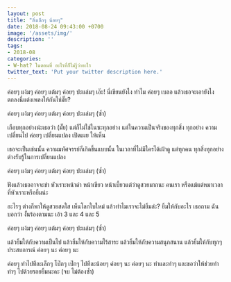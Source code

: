 ```yaml
---
layout: post
title: "สิ่งเล็กๆ น้อยๆ"
date: 2018-08-24 09:43:00 +0700
image: '/assets/img/'
description: ''
tags:
- 2018-08
categories:
- W-hat? ในตอนที่ อะไรที่ก็ไม่รู้ว่าอะไร
twitter_text: 'Put your twitter description here.'
---
```

ค่อยๆ แง้มๆ ค่อยๆ แต้มๆ ค่อยๆ ปะแล่มๆ เอ๊ะ! นี่เขียนยังไง ทำไม ค่อยๆ เบลอ แล้วเธอจะเอายังไง ตกลงนี่แต่งเพลงให้กันใช่มั๊ย?

ค่อยๆ แง้มๆ ค่อยๆ แต้มๆ ค่อยๆ ปะแล่มๆ (ซ้ำ)

เกือบทุกอย่างน่ะเธอว่า (มั๊ย) แต่ก็ไม่ใช่ในซะทุกอย่าง แต่ในความเป็นจริงของทุกสิ่ง ทุกอย่าง ความเปลี่ยนไป ค่อยๆ เปลี่ยนแปลง เปิดเผย ให้เห็น

เธอจะเป็นเช่นนั้น ความมหัศจรรย์ก็เกิดขึ้นแบบนั้น ในเวลาที่ไม่มีใครได้เฝ้าดู แต่ทุกคน ทุกสิ่งทุกอย่าง ต่างรับรู้ในการเปลี่ยนแปลง

ค่อยๆ แง้มๆ ค่อยๆ แต้มๆ ค่อยๆ ปะแล่มๆ (ซ้ำ)

ฟังแล้วเธออาจจะขำ หัวเราะหน้าดำ หน้าเขียว หน้าเบี้ยวแต่ว่าดูสวยมากนะ คนเรา หรือแม้แต่หมาเวลาที่หัวเราะหรือยิ้มน่ะ

อะไรๆ ต่างก็พาให้ดูสวยสดใส เห็นโลกใบใหม่ แล้วทำไมเราจะไม่ยิ้มล่ะ? ยิ้มให้กับอะไร เธอถาม ฉันบอกว่า งั้นร้องตามนะ เอ้า 3 และ 4 และ 5

ค่อยๆ แง้มๆ ค่อยๆ แต้มๆ ค่อยๆ ปะแล่มๆ (ซ้ำ)

แล้วยิ้มให้กับความเป็นไป แล้วยิ้มให้กับความไร้สาระ แล้วยิ้มให้กับความสนุกสนาน แล้วยิ้มให้กับทุกๆ ประสบการณ์ ค่อยๆ นะ ค่อยๆ นะ

ค่อยๆ ทำไปทีละเล็กๆ โป๊กๆ เป๊กๆ ไปทีละน้อยๆ ค่อยๆ นะ ค่อยๆ นะ ทำและทำๆ และขอว่าให้ช่วยทำ ทำๆ ไปด้วยรอยยิ้มนะคะ (จบ ไม่ต้องซ้ำ)
